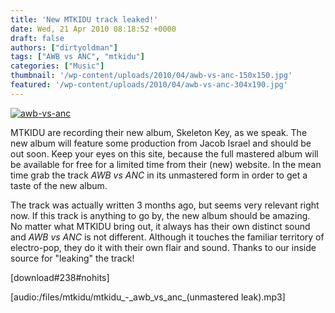 ```yaml
---
title: 'New MTKIDU track leaked!'
date: Wed, 21 Apr 2010 08:18:52 +0000
draft: false
authors: ["dirtyoldman"]
tags: ["AWB vs ANC", "mtkidu"]
categories: ["Music"]
thumbnail: '/wp-content/uploads/2010/04/awb-vs-anc-150x150.jpg'
featured: '/wp-content/uploads/2010/04/awb-vs-anc-304x190.jpg'
---
```


[![](/wp-content/uploads/2010/04/awb-vs-anc.jpg "awb-vs-anc")](/2010/04/21/new-mtkidu-track-leaked/awb-vs-anc/)

MTKIDU are recording their new album, Skeleton Key, as we speak. The new album will feature some production from Jacob Israel and should be out soon. Keep your eyes on this site, because the full mastered album will be available for free for a limited time from their (new) website. In the mean time grab the track _AWB vs ANC_ in its unmastered form in order to get a taste of the new album.

The track was actually written 3 months ago, but seems very relevant right now. If this track is anything to go by, the new album should be amazing.  No matter what MTKIDU bring out, it always has their own distinct sound and _AWB vs ANC_ is not different. Although it touches the familiar territory of electro-pop, they do it with their own flair and sound. Thanks to our inside source for "leaking" the track!

\[download#238#nohits\]

\[audio:/files/mtkidu/mtkidu\_-\_awb\_vs\_anc\_(unmastered leak).mp3\]

